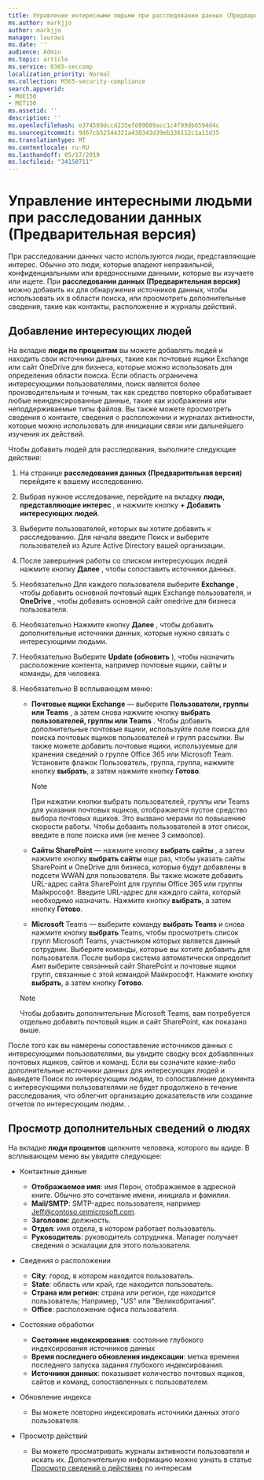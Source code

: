 ```yaml
---
title: Управление интересными людьми при расследовании данных (Предварительная версия)
ms.author: markjjo
author: markjjo
manager: laurawi
ms.date: ''
audience: Admin
ms.topic: article
ms.service: O365-seccomp
localization_priority: Normal
ms.collection: M365-security-compliance
search.appverid:
- MOE150
- MET150
ms.assetid: ''
description: ''
ms.openlocfilehash: e374509dccd235ef689609acc1c4f99db6594d4c
ms.sourcegitcommit: 9d67cb52544321a430343d39eb336112c1a11d35
ms.translationtype: MT
ms.contentlocale: ru-RU
ms.lasthandoff: 05/17/2019
ms.locfileid: "34150711"
---
```

# <a name="manage-people-of-interest-in-data-investigations-preview"></a>Управление интересными людьми при расследовании данных (Предварительная версия)

При расследовании данных часто используются люди, представляющие интерес. Обычно это люди, которые владеют неправильной, конфиденциальными или вредоносными данными, которые вы изучаете или ищете. При **расследовании данных (Предварительная версия)** можно добавить их для обнаружения источников данных, чтобы использовать их в области поиска, или просмотреть дополнительные сведения, такие как контакты, расположение и журналы действий. 


## <a name="add-people-of-interest"></a>Добавление интересующих людей

На вкладке **люди по процентам** вы можете добавлять людей и находить свои источники данных, такие как почтовые ящики Exchange или сайт OneDrive для бизнеса, которые можно использовать для определения области поиска. Если область ограничена интересующими пользователями, поиск является более производительным и точным, так как средство повторно обрабатывает любые неиндексированные данные, такие как изображения или неподдерживаемые типы файлов. Вы также можете просмотреть сведения о контакте, сведения о расположении и журналах активности, которые можно использовать для инициации связи или дальнейшего изучения их действий. 

Чтобы добавить людей для расследования, выполните следующие действия:

1. На странице **расследования данных (Предварительная версия)** перейдите к вашему исследованию.
 
2. Выбрав нужное исследование, перейдите на вкладку **люди, представляющие интерес** , и нажмите кнопку **+ Добавить интересующих людей**. 
 
3. Выберите пользователей, которых вы хотите добавить к расследованию. Для начала введите Поиск и выберите пользователей из Azure Active Directory вашей организации.
 
4. После завершения работы со списком интересующих людей нажмите кнопку **Далее** , чтобы сопоставить источники данных. 

5. Необязательно Для каждого пользователя выберите **Exchange** , чтобы добавить основной почтовый ящик Exchange пользователя, и **OneDrive** , чтобы добавить основной сайт onedrive для бизнеса пользователя.

6. Необязательно Нажмите кнопку **Далее** , чтобы добавить дополнительные источники данных, которые нужно связать с интересующими людьми.

7. Необязательно Выберите **Update (обновить** ), чтобы назначить расположение контента, например почтовые ящики, сайты и команды, для человека. 

8. Необязательно В всплывающем меню:
   
    -  **Почтовые ящики Exchange** — выберите **Пользователи, группы или Teams** , а затем снова нажмите кнопку **выбрать пользователей, группы или Teams** . Чтобы добавить дополнительные почтовые ящики, используйте поле поиска для поиска почтовых ящиков пользователей и групп рассылки. Вы также можете добавить почтовые ящики, используемые для хранения сведений о группе Office 365 или Microsoft Team. Установите флажок Пользователь, группа, группа, нажмите кнопку **выбрать**, а затем нажмите кнопку **Готово**.

        > [!NOTE]
        > При нажатии кнопки выбрать пользователей, группы или Teams для указания почтовых ящиков, отображается пустое средство выбора почтовых ящиков. Это вызвано мерами по повышению скорости работы. Чтобы добавить пользователей в этот список, введите в поле поиска имя (не менее 3 символов).
     
     - **Сайты SharePoint** — нажмите кнопку **выбрать сайты** , а затем нажмите кнопку **выбрать сайты** еще раз, чтобы указать сайты SharePoint и OneDrive для бизнеса, которые будут добавлены в подсети WWAN для пользователя. Вы также можете добавить URL-адрес сайта SharePoint для группы Office 365 или группы Майкрософт. Введите URL-адрес для каждого сайта, который необходимо назначить. Нажмите кнопку **выбрать**, а затем кнопку **Готово**.
     - **Microsoft** Teams — выберите команду **выбрать Teams** и снова нажмите кнопку **выбрать** Teams, чтобы просмотреть список групп Microsoft Teams, участником которых является данный сотрудник. Выберите команды, которые вы хотите добавить для пользователя. После выбора система автоматически определит _Амп_ выберите связанный сайт SharePoint и почтовые ящики групп, связанные с этой командой Майкрософт. Нажмите кнопку **выбрать**, а затем кнопку **Готово**.
        
      > [!NOTE]
      > Чтобы добавить дополнительные Microsoft Teams, вам потребуется отдельно добавить почтовый ящик и сайт SharePoint, как показано выше.

После того как вы намерены сопоставление источников данных с интересующими пользователями, вы увидите сводку всех добавленных почтовых ящиков, сайтов и команд. Если вы созначите какие-либо дополнительные источники данных для интересующих людей и выведете Поиск по интересующим людям, то сопоставление документа с интересующими пользователями не будет продолжено в течение расследования, что облегчит организацию доказательств или создание отчетов по интересующим людям. . 

## <a name="view-additional-people-of-interest-information"></a>Просмотр дополнительных сведений о людях

На вкладке **люди процентов** щелкните человека, которого вы адиде. В всплывающем меню вы увидите следующее:

- Контактные данные

  - **Отображаемое имя**: имя Перон, отображаемое в адресной книге. Обычно это сочетание имени, инициала и фамилии.
  - **Mail/SMTP**: SMTP-адрес пользователя, например Jeff@contoso.onmicrosoft.com.  
  - **Заголовок**: должность.
  - **Отдел**: имя отдела, в котором работает пользователь.
  - **Руководитель**: руководитель сотрудника. Manager получает сведения о эскалации для этого пользователя.
  
- Сведения о расположении

  - **City**: город, в котором находится пользователь.
  - **State**: область или край, где находится пользователь.
  - **Страна или регион**: страна или регион, где находится пользователь; Например, "US" или "Великобритания".
  - **Office**: расположение офиса пользователя.

- Состояние обработки

  - **Состояние индексирования**: состояние глубокого индексирования источников данных
  - **Время последнего обновления индексации**: метка времени последнего запуска задания глубокого индексирования.
  - **Источники данных**: показывает количество почтовых ящиков, сайтов и команд, сопоставленных с пользователем.

- Обновление индекса
    - Вы можете повторно индексировать источники данных этого пользователя. 

- Просмотр действий 

    - Вы можете просматривать журналы активности пользователя и искать их. Дополнительную информацию можно узнать в статье [Просмотр сведений о действиях](view-people-of-interest-activity.md) по интересам 

